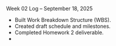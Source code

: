  Week 02 Log – September 18, 2025
- Built Work Breakdown Structure (WBS).
- Created draft schedule and milestones.
- Completed Homework 2 deliverable.
- 
